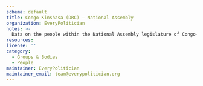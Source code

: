```yaml
---
schema: default
title: Congo-Kinshasa (DRC) — National Assembly
organization: EveryPolitician
notes: >-
  Data on the people within the National Assembly legislature of Congo-Kinshasa (DRC).
resources:
license: ''
category:
  - Groups & Bodies
  - People
maintainer: EveryPolitician
maintainer_email: team@everypolitician.org
---
```

